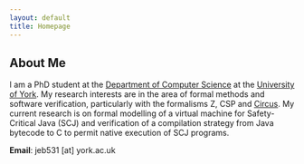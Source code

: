 ```yaml
---
layout: default
title: Homepage
---
```


About Me
--------

I am a PhD student at the
[Department of Computer Science](http://cs.york.ac.uk) at the
[University of York](http://york.ac.uk). My research interests are in
the area of formal methods and software verification, particularly
with the formalisms Z, CSP and [Circus](http://cs.york.ac.uk/circus).
My current research is on formal modelling of a virtual machine for
Safety-Critical Java (SCJ) and verification of a compilation strategy
from Java bytecode to C to permit native execution of SCJ programs.

**Email**: jeb531 [at] york.ac.uk
